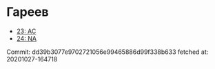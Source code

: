 # Гареев
- [23: AC](23.md)
- [24: NA](24.md)

Commit: dd39b3077e9702721056e99465886d99f338b633
 fetched at: 20201027-164718
